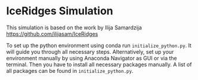 # IceRidges Simulation

This simulation is based on the work by Ilija Samardzija https://github.com/ilijasam/IceRidges

To set up the python environment using conda run `initialize_python.py`. It will guide you through all necessary steps. Alternatively, set up your environment manually by using Anaconda Navigator as GUI or via the terminal. Then you have to install all necessary packages manually. A list of all packages can be found in `initialize_python.py`.